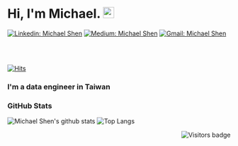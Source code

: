 # Hi, I'm Michael. <img src="https://media.giphy.com/media/hvRJCLFzcasrR4ia7z/giphy.gif" width="25px">


[![Linkedin: Michael Shen](https://img.shields.io/badge/-MichaelShen-blue?style=flat-square&logo=Linkedin&logoColor=white&link=https://www.linkedin.com/in/michael-shen-574b75105/)](https://www.linkedin.com/in/michael-shen-574b75105/)
[![Medium: Michael Shen](https://img.shields.io/badge/-MichaelShen-black?style=flat-square&logo=Medium&logoColor=white&link=https://medium.com/@michael830725)](https://medium.com/@michael830725)
[![Gmail: Michael Shen](https://img.shields.io/badge/-michael830725-white?style=flat-square&logo=Gmail&logoColor=red&link=mailto:michael830725@gmail.com)](mailto:michael830725@gmail.com)

<br>
<br>

[![Hits](https://hits.seeyoufarm.com/api/count/incr/badge.svg?url=https%3A%2F%2Fgithub.com%2FChangSian&count_bg=%2395DFAF&title_bg=%239A9897&icon=python.svg&icon_color=%23FFBCF5&title=HITs%21&edge_flat=false)](https://hits.seeyoufarm.com)


### **I'm a data engineer in Taiwan**
<!--
【Competition】

《2019 autumn E.Sun Bank AI open competition》.  
・Top 1%(15/1366) in 2019 autumn E.Sun Bank AI open predict competition as team members.  
・Won second place in 2019 autumn E.Sun Bank AI open creativity presentation competition.  

《2020 Shopee Code League- series of Kaggle competition in Asia- Pacific(open category, 3000+ teams enrolled)》  
・14th in Sentiment Analysis(NLP task).  
・34th in Product Title Translation(NLP task).  
・38th in Marketing Analytics.  

【Work Experience】. 

・Data Engineer in credit card data.  
1.Front-end web and Back-end database maintaining.   
2.Use ETL tool(SSIS) to preprocess data.  
3.Use MFT system to exchange data with collaborate enterprise.   
4.Calculate cash-back.   
5.Build recommendation list for marketing   
6.Analyze data to track the performance of the marketing campaign. 

・Quantitative customer relationship management intern at Vehicle Biz Mgmt (Shanghai), which is focus on Vehicle industry consulting corporation
-->

### GitHub Stats

![Michael Shen's github stats](https://github-readme-stats.vercel.app/api?username=ChangSian&show_icons=true&theme=great-gatsby)
![Top Langs](https://github-readme-stats.vercel.app/api/top-langs/?username=ChangSian&theme=great-gatsby&layout=compact)


<!--

### My Stack

#### Languages:

![Javascript](https://img.shields.io/badge/-JavaScript-EDD222?style=flat&logo=javascript&logoColor=white)
![C Sharp](https://img.shields.io/badge/-C%20Sharp-239120?style=flat&logo=c-sharp&logoColor=white)
![Dart](https://img.shields.io/badge/-Dart-0175C2?style=flat&logo=dart&logoColor=white)

#### Application and Data:

![ReactJS](https://img.shields.io/badge/-ReactJS-51CBF2?style=flat&logo=react&logoColor=white)
![Flutter](https://img.shields.io/badge/-Flutter-02569B?style=flat&logo=flutter&logoColor=white)
![CSS3](https://img.shields.io/badge/-CSS3-1572B6?style=flat&logo=css3)
![HTML5](https://img.shields.io/badge/-HTML5-E34F26?style=flat&logo=html5&logoColor=white)
![Styled Components](https://img.shields.io/badge/-Styled%20Components-DB7093?style=flat&logo=styled-components&logoColor=white)
![Sass](https://img.shields.io/badge/-Sass-CC6699?style=flat&logo=sass&logoColor=white)
![Bootstrap](https://img.shields.io/badge/-Bootstrap-563D7C?style=flat&logo=bootstrap&logoColor=white)
![Bulma](http://img.shields.io/badge/-Bulma-00D1B2?style=flat&logo=bulma&logoColor=white)
![NodeJS](http://img.shields.io/badge/-NodeJS-6EBF20?style=flat&logo=node.js&logoColor=white)
![Express](http://img.shields.io/badge/-Express-black?style=flat&logo=express&logoColor=white)
![NPM](https://img.shields.io/badge/-NPM-CB3837?style=flat&logo=npm&logoColor=white)
![Jasmine](https://img.shields.io/badge/-Jasmine-8A4182?style=flat&logo=jasmine&logoColor=white)
![MongoDB](http://img.shields.io/badge/-MongoDB-47A248?style=flat&logo=mongodb&logoColor=white)

#### UX/UI:

![Figma](https://img.shields.io/badge/-Figma-F24E1E?style=flat&logo=figma&logoColor=white)
![Miro](https://img.shields.io/badge/-Miro-FFD02F?style=flat&logo=miro&logoColor=white)
![Adobe Photoshop](https://img.shields.io/badge/-Photoshop-31A8FF?style=flat&logo=adobe-photoshop&logoColor=white)
![Adobe Illustrator](https://img.shields.io/badge/-Illustrator-FF9A00?style=flat&logo=adobe-illustrator&logoColor=white)

#### Utilities:

![Insomnia](https://img.shields.io/badge/-Insomnia-5849BE?style=flat&logo=insomnia&logoColor=white)
![Postman](https://img.shields.io/badge/-Postman-FF6C37?style=flat&logo=postman&logoColor=white)
![VSCode](https://img.shields.io/badge/-VSCode-007ACC?style=flat&logo=visual-studio-code&logoColor=white)
![Visual Studio](https://img.shields.io/badge/-Visual%20Studio-5C2D91?style=flat&logo=visual-studio&logoColor=white)
![Android Studio](https://img.shields.io/badge/-Android%20Studio-3DDC84?style=flat&logo=android-studio&logoColor=white)

#### DevOps:

![Git](https://img.shields.io/badge/-Git-F05032?style=flat&logo=git&logoColor=white)
![GitHub](https://img.shields.io/badge/-Github-181717?style=flat&logo=github&logoColor=white)

#### Business:

![Notion](https://img.shields.io/badge/-Notion-black?style=flat&logo=notion&logoColor=white)
![Trello](https://img.shields.io/badge/-Trello-0079BF?style=flat&logo=trello&logoColor=white)
![Slack](https://img.shields.io/badge/-Slack-4A154B?style=flat&logo=slack&logoColor=white)


-->

<a href="https://visitor-badge.glitch.me">
    <img align="right" src="https://visitor-badge.glitch.me/badge?page_id=ChangSian" alt="Visitors badge" />
 </a>
